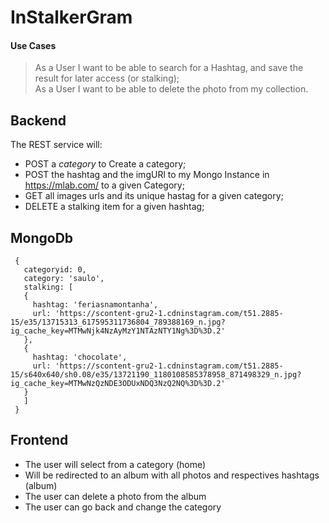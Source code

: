 # InStalkerGram

#### Use Cases
 > As a User I want to be able to search for a Hashtag, and save the result for later access (or stalking); \
 > As a User I want to be able to delete the photo from my collection.

## Backend
The REST service will:
  - POST a *category* to Create a category;
  - POST the hashtag and the imgURl to my Mongo Instance in https://mlab.com/ to a given Category;
  - GET all images urls and its unique hastag for a given category;
  - DELETE a stalking item for a given hashtag;

 ## MongoDb
 ```
  {
    categoryid: 0,
    category: 'saulo',
    stalking: [
    {
      hashtag: 'feriasnamontanha',
      url: 'https://scontent-gru2-1.cdninstagram.com/t51.2885-15/e35/13715313_617595311736804_789388169_n.jpg?ig_cache_key=MTMwNjk4NzAyMzY1NTAzNTY1Ng%3D%3D.2'
    },
    {
      hashtag: 'chocolate',
      url: 'https://scontent-gru2-1.cdninstagram.com/t51.2885-15/s640x640/sh0.08/e35/13721190_1180108585378958_871498329_n.jpg?ig_cache_key=MTMwNzQzNDE3ODUxNDQ3NzQ2NQ%3D%3D.2'
    }
    ]
  }
  ```
## Frontend
 - The user will select from a category (home)
 - Will be redirected to an album with all photos and respectives hashtags (album)
 - The user can delete a photo from the album
 - The user can go back and change the category
